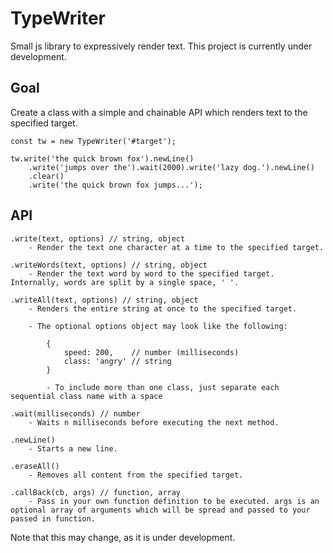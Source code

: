 # TypeWriter
Small js library to expressively render text. This project is currently under development.

## Goal
Create a class with a simple and chainable API which renders text to the specified target.
```
const tw = new TypeWriter('#target');

tw.write('the quick brown fox').newLine()
    .write('jumps over the').wait(2000).write('lazy dog.').newLine()
    .clear()
    .write('the quick brown fox jumps...');
```

## API
```
.write(text, options) // string, object
    - Render the text one character at a time to the specified target.

.writeWords(text, options) // string, object
    - Render the text word by word to the specified target. Internally, words are split by a single space, ' '.

.writeAll(text, options) // string, object
    - Renders the entire string at once to the specified target.

    - The optional options object may look like the following:

        {
            speed: 200,    // number (milliseconds)
            class: 'angry' // string
        }

        - To include more than one class, just separate each sequential class name with a space

.wait(milliseconds) // number
    - Waits n milliseconds before executing the next method.

.newLine()
    - Starts a new line.

.eraseAll()
    - Removes all content from the specified target.

.callBack(cb, args) // function, array
    - Pass in your own function definition to be executed. args is an optional array of arguments which will be spread and passed to your passed in function.
```
Note that this may change, as it is under development.


